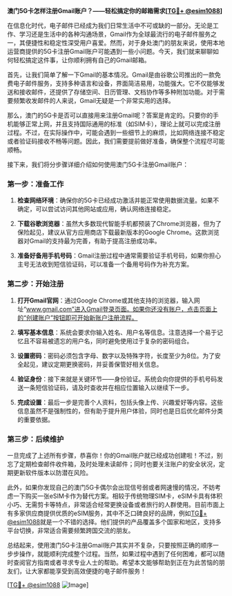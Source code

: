 **澳门5G卡怎样注册Gmail账户？——轻松搞定你的邮箱需求[[TG💪+ @esim1088](https://t.me/s/esim1088)]**

在信息化时代，电子邮件已经成为我们日常生活中不可或缺的一部分。无论是工作、学习还是生活中的各种沟通场景，Gmail作为全球最流行的电子邮件服务之一，其便捷性和稳定性深受用户喜爱。然而，对于身处澳门的朋友来说，使用本地运营商提供的5G卡注册Gmail账户可能遇到一些小问题。今天，我们就来聊聊如何轻松搞定这件事，让你顺利拥有自己的Gmail邮箱。

首先，让我们简单了解一下Gmail的基本情况。Gmail是由谷歌公司推出的一款免费电子邮件服务，支持多种语言和设备，界面简洁易用，功能强大。它不仅能够发送和接收邮件，还提供了存储空间、日历管理、文档协作等多种附加功能。对于需要频繁收发邮件的人来说，Gmail无疑是一个非常实用的选择。

那么，澳门的5G卡是否可以直接用来注册Gmail呢？答案是肯定的。只要你的手机能够正常上网，并且支持国际通用的标准（如SIM卡），理论上就可以完成注册过程。不过，在实际操作中，可能会遇到一些细节上的麻烦，比如网络连接不稳定或者验证码接收不畅等问题。因此，我们需要提前做好准备，确保整个流程尽可能顺畅。

接下来，我们将分步骤详细介绍如何使用澳门5G卡注册Gmail账户：

### 第一步：准备工作

1. **检查网络环境**：确保你的5G卡已经成功激活并能正常使用数据流量。如果不确定，可以尝试访问其他网站或应用，确认网络连接稳定。
   
2. **下载谷歌浏览器**：虽然大多数现代智能手机都预装了Chrome浏览器，但为了保险起见，建议从官方应用商店下载最新版本的Google Chrome。这款浏览器对Gmail的支持最为完善，有助于提高注册成功率。

3. **准备好备用手机号码**：Gmail注册过程中通常需要验证手机号码，如果你担心主号无法收到短信验证码，可以准备一个备用号码作为补充方案。

### 第二步：开始注册

1. **打开Gmail官网**：通过Google Chrome或其他支持的浏览器，输入网址“www.gmail.com”进入Gmail登录页面。如果你还没有账户，点击页面上的“创建账户”按钮即可开始新账户注册流程。

2. **填写基本信息**：系统会要求你输入姓名、用户名等信息。注意选择一个易于记忆且不容易被遗忘的用户名，同时避免使用过于复杂的密码组合。

3. **设置密码**：密码必须包含字母、数字以及特殊字符，长度至少为8位。为了安全起见，建议定期更换密码，并妥善保管好相关信息。

4. **验证身份**：接下来就是关键环节——身份验证。系统会向你提供的手机号码发送一条短信验证码，请及时查收并在相应位置输入以继续下一步。

5. **完成设置**：最后一步是完善个人资料，包括头像上传、兴趣爱好等内容。这些信息虽然不是强制性的，但有助于提升用户体验，同时也是日后优化邮件分类的重要依据。

### 第三步：后续维护

一旦完成了上述所有步骤，恭喜你！你的Gmail账户就已经成功创建啦！不过，别忘了定期检查邮件收件箱，及时处理未读邮件；同时也要关注账户的安全状况，定期更新软件版本以防潜在风险。

此外，如果你发现自己的澳门5G卡偶尔会出现信号弱或者网速慢的情况，不妨考虑一下购买一张eSIM卡作为替代方案。相较于传统物理SIM卡，eSIM卡具有体积小巧、无需剪卡等特点，非常适合经常更换设备或者旅行的人群使用。目前市面上有多家供应商提供优质的eSIM服务，其中不乏口碑良好的品牌，例如[TG💪+ @esim1088](https://t.me/s/esim1088)就是一个不错的选择。他们提供的产品覆盖多个国家和地区，支持多平台切换，非常适合需要频繁跨国交流的朋友。

总结起来，使用澳门5G卡注册Gmail账户其实并不复杂，只要按照正确的顺序一步步操作，就能顺利完成整个过程。当然，如果过程中遇到了任何困难，都可以随时查阅官方指南或者寻求专业人士的帮助。希望本文能够帮助到正在为此苦恼的朋友们，让大家都能享受到高效便捷的电子邮件服务！

[[TG💪+ @esim1088](https://t.me/s/esim1088) ![Image](https://i.postimg.cc/4NQfJmqS/Snipaste-2025-05-13-00-14-12.png)]